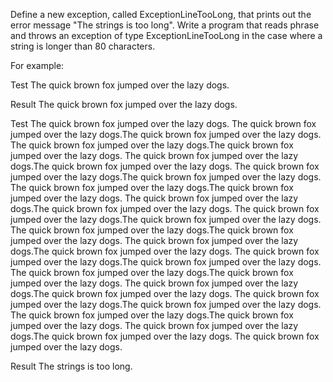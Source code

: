 Define a new exception, called ExceptionLineTooLong, that prints out the error message "The strings is too long". Write a program that reads phrase and throws an exception of type ExceptionLineTooLong in the case where a string is longer than 80 characters.

For example:

Test
The quick brown fox jumped over the lazy dogs.

Result
The quick brown fox jumped over the lazy dogs.

Test
The quick brown fox jumped over the lazy dogs. The quick brown fox jumped over the lazy dogs.The quick brown fox jumped over the lazy dogs. The quick brown fox jumped over the lazy dogs.The quick brown fox jumped over the lazy dogs. The quick brown fox jumped over the lazy dogs.The quick brown fox jumped over the lazy dogs. The quick brown fox jumped over the lazy dogs.The quick brown fox jumped over the lazy dogs. The quick brown fox jumped over the lazy dogs.The quick brown fox jumped over the lazy dogs. The quick brown fox jumped over the lazy dogs.The quick brown fox jumped over the lazy dogs. The quick brown fox jumped over the lazy dogs.The quick brown fox jumped over the lazy dogs. The quick brown fox jumped over the lazy dogs.The quick brown fox jumped over the lazy dogs. The quick brown fox jumped over the lazy dogs.The quick brown fox jumped over the lazy dogs. The quick brown fox jumped over the lazy dogs.The quick brown fox jumped over the lazy dogs. The quick brown fox jumped over the lazy dogs.The quick brown fox jumped over the lazy dogs. The quick brown fox jumped over the lazy dogs.The quick brown fox jumped over the lazy dogs. The quick brown fox jumped over the lazy dogs.The quick brown fox jumped over the lazy dogs. The quick brown fox jumped over the lazy dogs.The quick brown fox jumped over the lazy dogs. The quick brown fox jumped over the lazy dogs.The quick brown fox jumped over the lazy dogs. The quick brown fox jumped over the lazy dogs.

Result
The strings is too long.